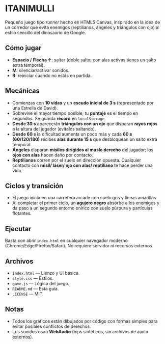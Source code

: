 # ITANIMULLI

Pequeño juego tipo *runner* hecho en HTML5 Canvas, inspirado en la idea de un corredor que evita enemigos (reptilianos, ángeles y triángulos con ojo) al estilo sencillo del dinosaurio de Google.

## Cómo jugar
- **Espacio / Flecha ↑**: saltar (doble salto; con alas activas tienes un salto extra temporal).
- **M**: silenciar/activar sonidos.
- **R**: reiniciar cuando no estás en partida.

## Mecánicas
- Comienzas con **10 vidas** y un **escudo inicial de 3 s** (representado por una Estrella de David).
- Sobrevive el mayor tiempo posible; tu **puntaje** es el tiempo en segundos. Se guarda **récord** en `localStorage`.
- **Desde 30 s** aparecerán **triángulos con un ojo** que disparan **rayos rojos** a la altura del jugador (evítalos saltando).
- **Desde 60 s** la dificultad aumenta un poco más y cada **60 s (60/120/180)** recibes **alas durante 15 s** que desbloquean un salto extra temporal.
- **Ángeles** disparan **misiles dirigidos al muslo derecho** del jugador; los **ojos con alas** hacen daño por contacto.
- **Reptilianos** corren por el suelo en dirección opuesta. Cualquier contacto con **misil/ láser/ ojo con alas/ reptiliano** te hace perder una vida.

## Ciclos y transición
- El juego inicia en una carretera arcade con suelo gris y líneas amarillas.
- Al completar el primer ciclo, un **agujero negro** absorbe a los enemigos y da paso a un segundo entorno onírico con suelo púrpura y partículas flotantes.

## Ejecutar
Basta con abrir `index.html` en cualquier navegador moderno (Chrome/Edge/Firefox/Safari). No requiere servidor ni recursos externos.

## Archivos
- `index.html` — Lienzo y UI básica.
- `style.css` — Estilos.
- `game.js` — Lógica del juego.
- `README.md` — Esta guía.
- `LICENSE` — MIT.

## Notas
- Todos los gráficos están dibujados por código con formas simples para evitar posibles conflictos de derechos.
- Los sonidos usan **WebAudio** (bips sintéticos, sin archivos de audio externos).
